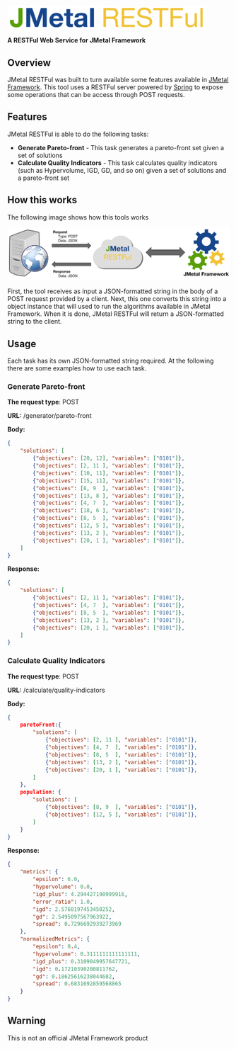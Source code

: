 <img src="https://raw.githubusercontent.com/thiagodnf/jmetal-restful/master/src/main/resources/assets/logo.png" width="450"/>


**A RESTFul Web Service for JMetal Framework**

Overview
-
JMetal RESTFul was built to turn available some features available in <a href="https://github.com/jMetal/jMetal">JMetal Framework</a>. This tool uses a RESTFul server powered by <a href="http://spring.io/">Spring</a> to expose some operations that can be access through POST requests.

Features
--

JMetal RESTFul is able to do the following tasks:

- **Generate Pareto-front**  - This task generates a pareto-front set given a set of solutions
- **Calculate Quality Indicators** - This task calculates quality indicators (such as Hypervolume, IGD, GD, and so on) given a set of solutions and a pareto-front set

How this works
-

The following image shows how this tools works

<img src="https://raw.githubusercontent.com/thiagodnf/jmetal-restful/master/src/main/resources/assets/how-this-works.png" />

First, the tool receives as input a JSON-formatted string in the body of a POST request provided by a client. Next, this one converts this string into a object instance that will used to run the algorithms available in JMetal Framework. When it is done, JMetal RESTFul will return a JSON-formatted string to the client. 

Usage
-

Each task has its own JSON-formatted string required. At the following there are some examples how to use each task.

<h3>Generate Pareto-front</h3>

**The request type**: POST

**URL:** /generator/pareto-front

**Body:**
```json
{
    "solutions": [
        {"objectives": [20, 12], "variables": ["0101"]},
        {"objectives": [2, 11 ], "variables": ["0101"]},
        {"objectives": [10, 11], "variables": ["0101"]},
        {"objectives": [15, 11], "variables": ["0101"]},
        {"objectives": [8, 9  ], "variables": ["0101"]},
        {"objectives": [13, 8 ], "variables": ["0101"]},
        {"objectives": [4, 7  ], "variables": ["0101"]},
        {"objectives": [18, 6 ], "variables": ["0101"]},
        {"objectives": [8, 5  ], "variables": ["0101"]},
        {"objectives": [12, 5 ], "variables": ["0101"]},
        {"objectives": [13, 2 ], "variables": ["0101"]},
        {"objectives": [20, 1 ], "variables": ["0101"]},
    ]
}
```

**Response:**
```json
{
    "solutions": [
        {"objectives": [2, 11 ], "variables": ["0101"]},
        {"objectives": [4, 7  ], "variables": ["0101"]},
        {"objectives": [8, 5  ], "variables": ["0101"]},
        {"objectives": [13, 2 ], "variables": ["0101"]},
        {"objectives": [20, 1 ], "variables": ["0101"]},
    ]
}
```

<h3>Calculate Quality Indicators</h3>

**The request type**: POST

**URL:** /calculate/quality-indicators

**Body:**
```json
{
    paretoFront:{
        "solutions": [
            {"objectives": [2, 11 ], "variables": ["0101"]},
            {"objectives": [4, 7  ], "variables": ["0101"]},
            {"objectives": [8, 5  ], "variables": ["0101"]},
            {"objectives": [13, 2 ], "variables": ["0101"]},
            {"objectives": [20, 1 ], "variables": ["0101"]},
        ]
    },
    population: {
        "solutions": [
            {"objectives": [8, 9  ], "variables": ["0101"]},
            {"objectives": [12, 5 ], "variables": ["0101"]},
        ]
    }
}
```

**Response:**
```json
{
	"metrics": {
		"epsilon": 6.0,
		"hypervolume": 0.0,
		"igd_plus": 4.294427190999916,
		"error_ratio": 1.0,
		"igd": 2.5768197453450252,
		"gd": 2.5495097567963922,
		"spread": 0.7296692939273969
	},
	"normalizedMetrics": {
		"epsilon": 0.4,
		"hypervolume": 0.3111111111111111,
		"igd_plus": 0.3109049957647721,
		"igd": 0.17210390200811762,
		"gd": 0.18625616238044682,
		"spread": 0.6831692859568865
	}
}
```

Warning
-

This is not an official JMetal Framework product



